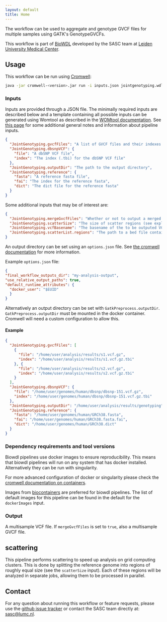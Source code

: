 ```yaml
---
layout: default
title: Home
---
```


The workflow can be used to aggregate and genotype GVCF files for multiple
samples using GATK's GenotypeGVCFs.

This workflow is part of [BioWDL](https://biowdl.github.io/)
developed by the SASC team at [Leiden University Medical Center](https://www.lumc.nl/).

## Usage
This workflow can be run using
[Cromwell](http://cromwell.readthedocs.io/en/stable/):
```bash
java -jar cromwell-<version>.jar run -i inputs.json jointgenotyping.wdl
```

### Inputs
Inputs are provided through a JSON file. The minimally required inputs are
described below and a template containing all possible inputs can be generated
using Womtool as described in the
[WOMtool documentation](http://cromwell.readthedocs.io/en/stable/WOMtool/). See
[this page](/inputs.html) for some additional general notes and information
about pipeline inputs.
```json
{
  "JointGenotyping.gvcfFiles": "A list of GVCF files and their indexes (see the example)",
  "JointGenotyping.dbsnpVCF": {
    "file": "A dbSNP VCF file",
    "index": "The index (.tbi) for the dbSNP VCF file"
  },
  "JointGenotyping.outputDir": "The path to the output directory",
  "JointGenotyping.reference": {
    "fasta": "A reference fasta file",
    "fai": "The index for the reference fasta",
    "dict": "The dict file for the reference fasta"
  }
}
```

Some additional inputs that may be of interest are:
```json
{
  "JointGenotyping.mergeGvcfFiles": "Whether or not to output a merged GVCF files, defaults to true",
  "JointGenotyping.scatterSize": "The size of scatter regions (see explanation of scattering below), defaults to 10,000,000",
  "JointGenotyping.vcfBasename": "The basename of the to be outputed VCF files, defaults to 'multisample'",
  "JointGenotyping.scatterList.regions": "The path to a bed file containing the regions be processed"
}
```

An output directory can be set using an `options.json` file. See [the
cromwell documentation](
https://cromwell.readthedocs.io/en/stable/wf_options/Overview/) for more
information.

Example `options.json` file:
```JSON
{
"final_workflow_outputs_dir": "my-analysis-output",
"use_relative_output_paths": true,
"default_runtime_attributes": {
  "docker_user": "$EUID"
  }
}
```
Alternatively an output directory can be set with `GatkPreprocess.outputDir`.
`GatkPreprocess.outputDir` must be mounted in the docker container. Cromwell will
need a custom configuration to allow this.

#### Example
```json
{
  "JointGenotyping.gvcfFiles": [
    {
      "file": "/home/user/analysis/results/s1.vcf.gz",
      "index": "/home/user/analysis/results/s1.vcf.gz.tbi"
    }, {
      "file": "/home/user/analysis/results/s2.vcf.gz",
      "index": "/home/user/analysis/results/s2.vcf.gz.tbi"
    }
  ],
  "JointGenotyping.dbsnpVCF": {
    "file": "/home/user/genomes/human/dbsnp/dbsnp-151.vcf.gz",
    "index": "/home/user/genomes/human/dbsnp/dbsnp-151.vcf.gz.tbi"
  },
  "JointGenotyping.outputDir": "/home/user/analysis/results/genotyping",
  "JointGenotyping.reference": {
    "fasta": "/home/user/genomes/human/GRCh38.fasta",
    "fai": "/home/user/genomes/human/GRCh38.fasta.fai",
    "dict": "/home/user/genomes/human/GRCh38.dict"
  }
}
```

### Dependency requirements and tool versions
Biowdl pipelines use docker images to ensure  reproducibility. This
means that biowdl pipelines will run on any system that has docker
installed. Alternatively they can be run with singularity.

For more advanced configuration of docker or singularity please check
the [cromwell documentation on containers](
https://cromwell.readthedocs.io/en/stable/tutorials/Containers/).

Images from [biocontainers](https://biocontainers.pro) are preferred for
biowdl pipelines. The list of default images for this pipeline can be
found in the default for the `dockerImages` input.

### Output
A multisample VCF file. If `mergeGvcfFiles` is set to `true`, also a 
multisample GVCF file.

## scattering
This pipeline performs scattering to speed up analysis on grid computing
clusters. This is done by splitting the reference genome into regions of
roughly equal size (see the `scatterSize` input). Each of these regions will
be analyzed in separate jobs, allowing them to be processed in parallel.

## Contact
<p>
  <!-- Obscure e-mail address for spammers -->
For any question about running this workflow or feature requests, please use
the
<a href='https://github.com/biowdl/jointgenotyping/issues'>github issue tracker</a>
or contact
the SASC team
 directly at: 
<a href='&#109;&#97;&#105;&#108;&#116;&#111;&#58;&#115;&#97;&#115;&#99;&#64;&#108;&#117;&#109;&#99;&#46;&#110;&#108;'>
&#115;&#97;&#115;&#99;&#64;&#108;&#117;&#109;&#99;&#46;&#110;&#108;</a>.
</p>
